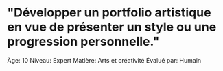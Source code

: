 # "Développer un portfolio artistique en vue de présenter un style ou une progression personnelle."

Âge: 10
Niveau: Expert
Matière: Arts et créativité
Évalué par: Humain